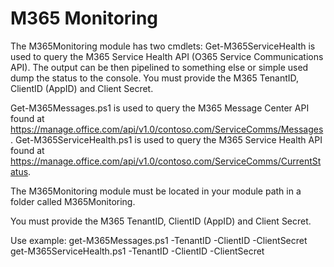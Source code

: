 
# M365 Monitoring

The M365Monitoring module has two cmdlets:
Get-M365ServiceHealth is used to query the M365 Service Health API (O365 Service Communications API). The output can be then pipelined to something else or simple used dump the status to the console. You must provide the M365 TenantID, ClientID (AppID) and Client Secret.

Get-M365Messages.ps1 is used to query the M365 Message Center API found at https://manage.office.com/api/v1.0/contoso.com/ServiceComms/Messages. 
Get-M365ServiceHealth.ps1 is used to query the M365 Service Health API found at https://manage.office.com/api/v1.0/contoso.com/ServiceComms/CurrentStatus.

The M365Monitoring module must be located in your module path in a folder called M365Monitoring.

You must provide the M365 TenantID, ClientID (AppID) and Client Secret.

Use example:
get-M365Messages.ps1 -TenantID <TenantID GUID> -ClientID <App ID GUID> -ClientSecret <Client Secret>
get-M365ServiceHealth.ps1 -TenantID <TenantID GUID> -ClientID <App ID GUID> -ClientSecret <Client Secret>
